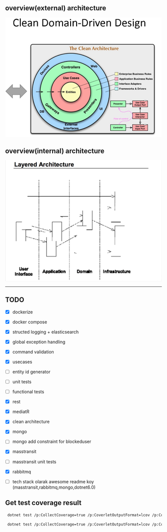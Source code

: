## overview(external) architecture
![Image alt text](./images/clean_ddd.png)

## overview(internal) architecture
![Image alt text](./images/clean_arch.png)

---


## TODO 

- [x] dockerize
- [x] docker compose
- [x] structed logging + elasticsearch
- [x] global exception handling
- [x] command validation
- [x] usecases
- [ ] entity id generator
- [ ] unit tests
- [ ] functional tests
- [x] rest
- [x] mediatR
- [x] clean architecture
- [x] mongo
- [ ] mongo add constraint for blockeduser
- [x] masstransit
- [ ] masstransit unit tests
- [x] rabbitmq
- [ ] tech stack olarak awesome readme koy (masstransit,rabbitmq,mongo,dotnet6.0)


## Get test coverage result

```sh
 dotnet test /p:CollectCoverage=true /p:CoverletOutputFormat=lcov /p:CoverletOutput=./lcov tests/MessageService.UnitTests/MessageService.UnitTests.csproj
```

```sh
 dotnet test /p:CollectCoverage=true /p:CoverletOutputFormat=lcov /p:CoverletOutput=./lcov tests/MessageService.FunctionalTests/MessageService.FunctionalTests.csproj
```